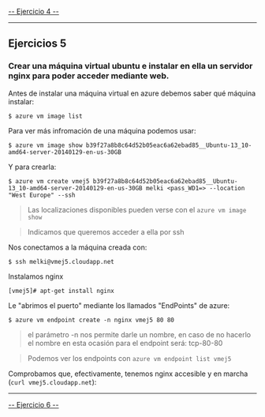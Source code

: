 [-- Ejercicio 4 --](./ejercicio04.md)

------------------

## Ejercicios 5

### Crear una máquina virtual ubuntu e instalar en ella un servidor nginx para poder acceder mediante web.


Antes de instalar una máquina virtual en azure debemos saber qué máquina instalar:

    $ azure vm image list

Para ver más infromación de una máquina podemos usar:

    $ azure vm image show b39f27a8b8c64d52b05eac6a62ebad85__Ubuntu-13_10-amd64-server-20140129-en-us-30GB

Y para crearla:

    $ azure vm create vmej5 b39f27a8b8c64d52b05eac6a62ebad85__Ubuntu-13_10-amd64-server-20140129-en-us-30GB melki <pass_WD1=> --location "West Europe" --ssh

> Las localizaciones disponibles pueden verse con el `azure vm image show`

> Indicamos que queremos acceder a ella por ssh


Nos conectamos a la máquina creada con:

    $ ssh melki@vmej5.cloudapp.net


Instalamos nginx

    [vmej5]# apt-get install nginx

Le "abrimos el puerto" mediante los llamados "EndPoints" de azure:

    $ azure vm endpoint create -n nginx vmej5 80 80

> el parámetro -n nos permite darle un nombre, en caso de no hacerlo el nombre en esta ocasión 	para el endpoint será: tcp-80-80

> Podemos ver los endpoints con `azure vm endpoint list vmej5`

Comprobamos que, efectivamente, tenemos nginx accesible y en marcha (`curl vmej5.cloudapp.net`):


------------------

[-- Ejercicio 6 --](./ejercicio06.md)
